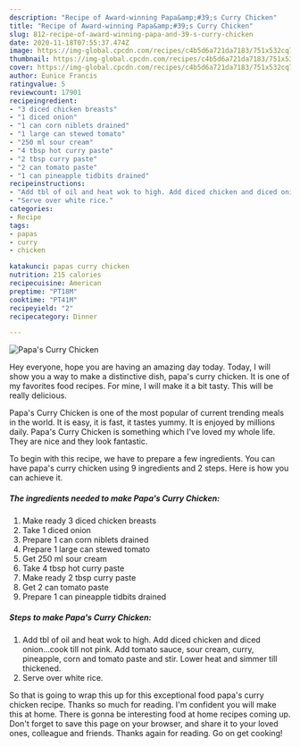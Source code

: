 ```yaml
---
description: "Recipe of Award-winning Papa&amp;#39;s Curry Chicken"
title: "Recipe of Award-winning Papa&amp;#39;s Curry Chicken"
slug: 812-recipe-of-award-winning-papa-and-39-s-curry-chicken
date: 2020-11-18T07:55:37.474Z
image: https://img-global.cpcdn.com/recipes/c4b5d6a721da7183/751x532cq70/papas-curry-chicken-recipe-main-photo.jpg
thumbnail: https://img-global.cpcdn.com/recipes/c4b5d6a721da7183/751x532cq70/papas-curry-chicken-recipe-main-photo.jpg
cover: https://img-global.cpcdn.com/recipes/c4b5d6a721da7183/751x532cq70/papas-curry-chicken-recipe-main-photo.jpg
author: Eunice Francis
ratingvalue: 5
reviewcount: 17901
recipeingredient:
- "3 diced chicken breasts"
- "1 diced onion"
- "1 can corn niblets drained"
- "1 large can stewed tomato"
- "250 ml sour cream"
- "4 tbsp hot curry paste"
- "2 tbsp curry paste"
- "2 can tomato paste"
- "1 can pineapple tidbits drained"
recipeinstructions:
- "Add tbl of oil and heat wok to high. Add diced chicken and diced onion...cook till not pink. Add tomato sauce, sour cream, curry, pineapple, corn and tomato paste and stir. Lower heat and simmer till thickened."
- "Serve over white rice."
categories:
- Recipe
tags:
- papas
- curry
- chicken

katakunci: papas curry chicken 
nutrition: 215 calories
recipecuisine: American
preptime: "PT18M"
cooktime: "PT41M"
recipeyield: "2"
recipecategory: Dinner

---
```



![Papa&#39;s Curry Chicken](https://img-global.cpcdn.com/recipes/c4b5d6a721da7183/751x532cq70/papas-curry-chicken-recipe-main-photo.jpg)

Hey everyone, hope you are having an amazing day today. Today, I will show you a way to make a distinctive dish, papa&#39;s curry chicken. It is one of my favorites food recipes. For mine, I will make it a bit tasty. This will be really delicious.



Papa&#39;s Curry Chicken is one of the most popular of current trending meals in the world. It is easy, it is fast, it tastes yummy. It is enjoyed by millions daily. Papa&#39;s Curry Chicken is something which I've loved my whole life. They are nice and they look fantastic.


To begin with this recipe, we have to prepare a few ingredients. You can have papa&#39;s curry chicken using 9 ingredients and 2 steps. Here is how you can achieve it.

<!--inarticleads1-->

##### The ingredients needed to make Papa&#39;s Curry Chicken:

1. Make ready 3 diced chicken breasts
1. Take 1 diced onion
1. Prepare 1 can corn niblets drained
1. Prepare 1 large can stewed tomato
1. Get 250 ml sour cream
1. Take 4 tbsp hot curry paste
1. Make ready 2 tbsp curry paste
1. Get 2 can tomato paste
1. Prepare 1 can pineapple tidbits drained




<!--inarticleads2-->

##### Steps to make Papa&#39;s Curry Chicken:

1. Add tbl of oil and heat wok to high. Add diced chicken and diced onion...cook till not pink. Add tomato sauce, sour cream, curry, pineapple, corn and tomato paste and stir. Lower heat and simmer till thickened.
1. Serve over white rice.




So that is going to wrap this up for this exceptional food papa&#39;s curry chicken recipe. Thanks so much for reading. I'm confident you will make this at home. There is gonna be interesting food at home recipes coming up. Don't forget to save this page on your browser, and share it to your loved ones, colleague and friends. Thanks again for reading. Go on get cooking!
